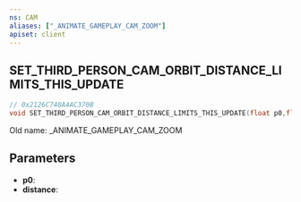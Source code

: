 ```yaml
---
ns: CAM
aliases: ["_ANIMATE_GAMEPLAY_CAM_ZOOM"]
apiset: client
---
```

## SET_THIRD_PERSON_CAM_ORBIT_DISTANCE_LIMITS_THIS_UPDATE

```c
// 0x2126C740A4AC370B
void SET_THIRD_PERSON_CAM_ORBIT_DISTANCE_LIMITS_THIS_UPDATE(float p0,float distance);
```

Old name: _ANIMATE_GAMEPLAY_CAM_ZOOM

## Parameters
* **p0**:
* **distance**:



